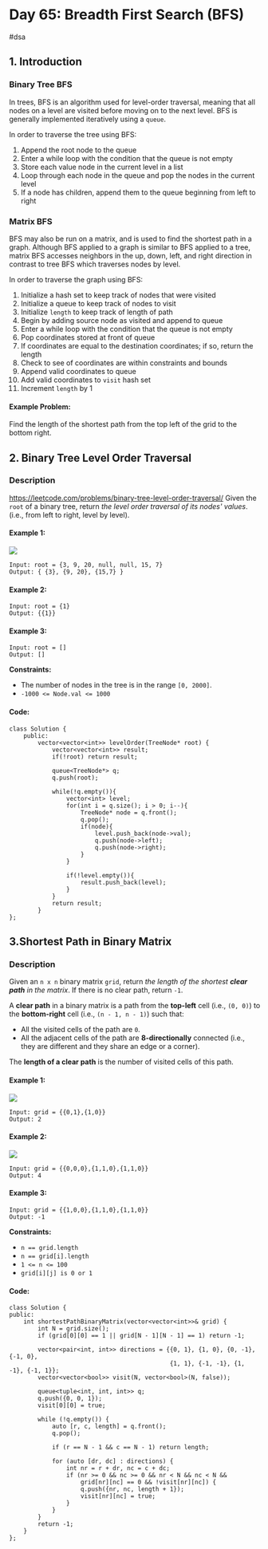 # Day 65: Breadth First Search (BFS)
#dsa 
## 1. Introduction
### Binary Tree BFS
In trees, BFS is an algorithm used for level-order traversal, meaning that all nodes on a level are visited before moving on to the next level. BFS is generally implemented iteratively using a `queue`. 

In order to traverse the tree using BFS:
1. Append the root node to the queue
2. Enter a while loop with the condition that the queue is not empty
3. Store each value node in the current level in a list
4. Loop through each node in the queue and pop the nodes in the current level
5. If a node has children, append them to the queue beginning from left to right

### Matrix BFS
BFS may also be run on a matrix, and is used to find the shortest path in a graph. Although BFS applied to a graph is similar to BFS applied to a tree, matrix BFS accesses neighbors in the up, down, left, and right direction in contrast to tree BFS which traverses nodes by level. 

In order to traverse the graph using BFS:
1. Initialize a hash set to keep track of nodes that were visited
2. Initialize a queue to keep track of nodes to visit
3. Initialize `length` to keep track of length of path
4. Begin by adding source node as visited and append to queue
5. Enter a while loop with the condition that the queue is not empty
6. Pop coordinates stored at front of queue
7. If coordinates are equal to the destination coordinates; if so, return the length
8. Check to see of coordinates are within constraints and bounds
9. Append valid coordinates to queue
10. Add valid coordinates to `visit` hash set
11. Increment `length` by 1

#### Example Problem:
Find the length of the shortest path from the top left of the grid to the bottom right.

## 2. Binary Tree Level Order Traversal
### Description
https://leetcode.com/problems/binary-tree-level-order-traversal/
Given the `root` of a binary tree, return _the level order traversal of its nodes' values_. (i.e., from left to right, level by level).
#### Example 1:
![](https://assets.leetcode.com/uploads/2021/02/19/tree1.jpg)

```
Input: root = {3, 9, 20, null, null, 15, 7}
Output: { {3}, {9, 20}, {15,7} }
```

#### Example 2:
```
Input: root = {1}
Output: {{1}}
```

#### Example 3:
```
Input: root = []
Output: []
```

**Constraints:**
- The number of nodes in the tree is in the range `[0, 2000]`.
- `-1000 <= Node.val <= 1000`

#### Code:
```
class Solution {
	public:
		vector<vector<int>> levelOrder(TreeNode* root) {
			vector<vector<int>> result;
			if(!root) return result;
			
			queue<TreeNode*> q;
			q.push(root);
			
			while(!q.empty()){
				vector<int> level;
				for(int i = q.size(); i > 0; i--){
					TreeNode* node = q.front();
					q.pop();
					if(node){
						level.push_back(node->val);
						q.push(node->left);
						q.push(node->right);
					}
				}
			
				if(!level.empty()){
					result.push_back(level);
				}
			}
			return result;
		}
};
```


## 3.Shortest Path in Binary Matrix
### Description
Given an `n x n` binary matrix `grid`, return _the length of the shortest **clear path** in the matrix_. If there is no clear path, return `-1`.

A **clear path** in a binary matrix is a path from the **top-left** cell (i.e., `(0, 0)`) to the **bottom-right** cell (i.e., `(n - 1, n - 1)`) such that:

- All the visited cells of the path are `0`.
- All the adjacent cells of the path are **8-directionally** connected (i.e., they are different and they share an edge or a corner).

The **length of a clear path** is the number of visited cells of this path.
#### Example 1:
![](https://assets.leetcode.com/uploads/2021/02/18/example1_1.png)
```
Input: grid = {{0,1},{1,0}}
Output: 2
```

#### Example 2:
![](https://assets.leetcode.com/uploads/2021/02/18/example2_1.png)
```
Input: grid = {{0,0,0},{1,1,0},{1,1,0}}
Output: 4
```

#### Example 3:
```
Input: grid = {{1,0,0},{1,1,0},{1,1,0}}
Output: -1
```

**Constraints:**
- `n == grid.length`
- `n == grid[i].length`
- `1 <= n <= 100`
- `grid[i][j] is 0 or 1`

#### Code:
```
class Solution {
public:
    int shortestPathBinaryMatrix(vector<vector<int>>& grid) {
        int N = grid.size();
        if (grid[0][0] == 1 || grid[N - 1][N - 1] == 1) return -1;

        vector<pair<int, int>> directions = {{0, 1}, {1, 0}, {0, -1}, {-1, 0}, 
                                             {1, 1}, {-1, -1}, {1, -1}, {-1, 1}};
        vector<vector<bool>> visit(N, vector<bool>(N, false));

        queue<tuple<int, int, int>> q;
        q.push({0, 0, 1});
        visit[0][0] = true;

        while (!q.empty()) {
            auto [r, c, length] = q.front();
            q.pop();

            if (r == N - 1 && c == N - 1) return length;

            for (auto [dr, dc] : directions) {
                int nr = r + dr, nc = c + dc;
                if (nr >= 0 && nc >= 0 && nr < N && nc < N && 
                    grid[nr][nc] == 0 && !visit[nr][nc]) {
                    q.push({nr, nc, length + 1});
                    visit[nr][nc] = true;
                }
            }
        }
        return -1;
    }
};
```